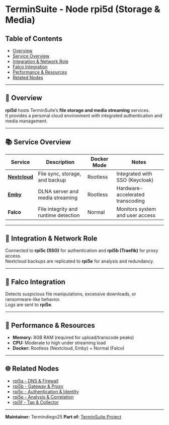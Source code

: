 # TerminSuite - Node rpi5d (Storage & Media)

## Table of Contents
- [Overview](#overview)
- [Service Overview](#service-overview)
- [Integration & Network Role](#integration--network-role)
- [Falco Integration](#falco-integration)
- [Performance & Resources](#performance--resources)
- [Related Nodes](#related-nodes)

---

## 🧭 Overview
**rpi5d** hosts TerminSuite’s **file storage and media streaming** services.  
It provides a personal cloud environment with integrated authentication and media management.

---

## 📚 Service Overview

| Service | Description | Docker Mode | Notes |
|----------|--------------|--------------|-------|
| **[Nextcloud](../../services/nextcloud)** | File sync, storage, and backup | Rootless | Integrated with SSO (Keycloak) |
| **[Emby](../../services/emby)** | DLNA server and media streaming | Rootless | Hardware-accelerated transcoding |
| **Falco** | File integrity and runtime detection | Normal | Monitors system and user access |

---

## 🔧 Integration & Network Role
Connected to **rpi5c (SSO)** for authentication and **rpi5b (Traefik)** for proxy access.  
Nextcloud backups are replicated to **rpi5e** for analysis and redundancy.

---

## 🔐 Falco Integration
Detects suspicious file manipulations, excessive downloads, or ransomware-like behavior.  
Logs are sent to **rpi5e**.

---

## 🚀 Performance & Resources
- **Memory:** 8GB RAM (required for upload/transcode peaks)  
- **CPU:** Moderate to high under streaming load  
- **Docker:** Rootless (Nextcloud, Emby) + Normal (Falco)

---

## 🌐 Related Nodes
- [rpi5a - DNS & Firewall](../rpi5a/README.md)  
- [rpi5b - Gateway & Proxy](../rpi5b/README.md)  
- [rpi5c - Authentication & Identity](../rpi5c/README.md)  
- [rpi5e - Analysis & Correlation](../rpi5e/README.md)
- [rpi5f - Tap & Collector](../rpi5f/README.md)

---

**Maintainer:** Termindiego25
**Part of:** [TerminSuite Project](https://github.com/Termindiego25/terminsuite)